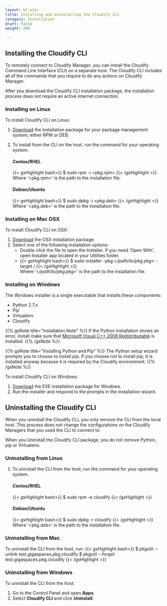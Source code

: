 ```yaml
---
layout: bt_wiki
title: Installing and Uninstalling the Cloudify CLI
category: Installation
draft: false
weight: 200

---
```

## Installing the Cloudify CLI

To remotely connect to Cloudify Manager, you can install the Cloudify Command Line Interface (CLI) on a separate host. The Cloudify CLI includes all of the commands that you require to do any actions on Cloudify Manager.

After you download the Cloudify CLI installation package, the installation process does not require an active internet connection.

### Installing on Linux

To install Cloudify CLI on Linux:

1. [Download](http://cloudify.co/downloads/get_cloudify.html) the installation package for your package management system, either RPM or DEB.
1. To install from the CLI on the host, run the command for your operating system.<br>
     
    #### Centos/RHEL
     {{< gsHighlight bash>}}
     $ sudo rpm -i <pkg.rpm>
     {{< /gsHighlight >}}     
     Where '<pkg.rpm>' is the path to the installation file.

    #### Debian/Ubuntu
    {{< gsHighlight bash>}}
    $ sudo dpkg -i <_pkg.deb_>
    {{< /gsHighlight >}}     
    Where '<pkg.deb>' is the path to the installation file.

### Installing on Mac OSX

To install Cloudify CLI on OSX:

1. [Download](http://cloudify.co/downloads/get_cloudify.html) the OSX installation package.
1. Select one of the following installation options:  
   * Double click the file to open the Installer. If you need 'Open With', open Installer app located in your Utilities folder.<br>
   * {{< gsHighlight bash>}}
     $ sudo installer -pkg <_/path/to/pkg.pkg_> -target /
     {{< /gsHighlight >}}     
     Where '<_/path/to/pkg.pkg_>' is the path to the installation file.
     
### Installing on Windows

The Windows installer is a single executable that installs these components:

* Python 2.7.x
* Pip
* Virtualenv
* Cloudify

{{% gsNote title="Installation Note" %}}
If the Python installation shows an error, install make sure that [Microsoft Visual C++ 2008 Redistributable](https://www.microsoft.com/en-us/download/details.aspx?id=29) is installed.
{{% /gsNote %}}

{{% gsNote title="Installing Python and Pip" %}}
The Python setup wizard prompts you to choose to install pip. If you choose not to install pip, it is installed anyway because it is required by the Cloudify environment.
{{% /gsNote %}}

To install Cloudify CLI on Windows:

1. [Download](http://cloudify.co/downloads/get_cloudify.html) the EXE installation package for Windows.
1. Run the installer and respond to the prompts in the installation wizard.

## Uninstalling the Cloudify CLI

When you uninstall the Cloudify CLI, you only remove the CLI from the local host. This process does not change the configurations on the Cloudify Managers that you used the CLI to connect to.

When you Uninstall the Cloudify CLI package, you do not remove Python, pip or Virtualenv.

### Uninstalling from Linux

1. To uninstall the CLI from the host, run the command for your operating system.<br>
     
    #### Centos/RHEL
     {{< gsHighlight bash>}}
     $ sudo rpm -e cloudify
     {{< /gsHighlight >}}     
     
    #### Debian/Ubuntu
    {{< gsHighlight bash>}}
    $ sudo dpkg -r cloudify
    {{< /gsHighlight >}}     
    Where '<pkg.deb>' is the path to the installation file.

### Uninstalling from Mac

To uninstall the CLI from the host, run:
{{< gsHighlight bash>}}
     $ pkgutil --unlink test.gigaspaces.pkg.cloudify
     $ pkgutil --forget test.gigaspaces.pkg.cloudify
     {{< /gsHighlight >}} 

### Uninstalling from Windows

To uninstall the CLI from the host:

1. Go to the Control Panel and open **Apps**.
1. Select **Cloudify CLI** and click **Uninstall**.